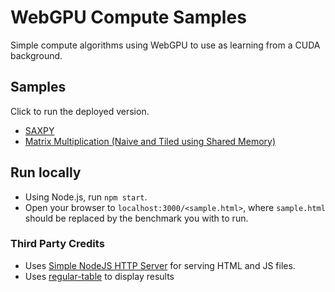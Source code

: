 # WebGPU Compute Samples

Simple compute algorithms using WebGPU to use as learning from a CUDA
background.

## Samples

Click to run the deployed version.

* [SAXPY](https://cis5650-fall-2025.github.io/WebGPU-Compute-Samples/WebGPUSAXPY.html)
* [Matrix Multiplication (Naive and Tiled using Shared Memory)](https://cis5650-fall-2025.github.io/WebGPU-Compute-Samples/WebGPUMatrixMultiplication.html)

## Run locally

* Using Node.js, run `npm start`.
* Open your browser to `localhost:3000/<sample.html>`, where `sample.html` should be replaced by the benchmark you with to run.

### Third Party Credits

* Uses [Simple NodeJS HTTP Server](https://github.com/iftee/simple-nodejs-http-server) for serving HTML and JS files.
* Uses [regular-table](https://github.com/finos/regular-table/) to display results
